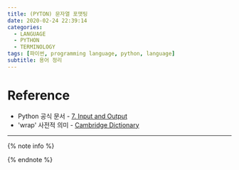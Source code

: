 ```yaml
---
title: (PYTON) 문자열 포맷팅
date: 2020-02-24 22:39:14
categories:
  - LANGUAGE
  - PYTHON
  - TERMINOLOGY
tags: [파이썬, programming language, python, language]
subtitle: 용어 정리
---
```


# Reference

- Python 공식 문서 - [7. Input and Output](https://docs.python.org/3/tutorial/inputoutput.html)
- 'wrap' 사전적 의미 - [Cambridge Dictionary](https://dictionary.cambridge.org/ko/%EC%82%AC%EC%A0%84/%EC%98%81%EC%96%B4/wrap)

---

{% note info %}

{% endnote %}

